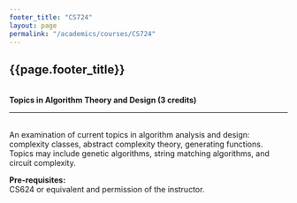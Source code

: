 ```yaml
---
footer_title: "CS724"
layout: page
permalink: "/academics/courses/CS724"
---
```


## {{page.footer_title}}

\
**Topics in Algorithm Theory and Design (3 credits)**

---

\
An examination of current topics in algorithm analysis and design: complexity classes, abstract complexity theory, generating functions. Topics may include genetic algorithms, string matching algorithms, and circuit complexity.

**Pre-requisites:**
\
CS624 or equivalent and permission of the instructor.
